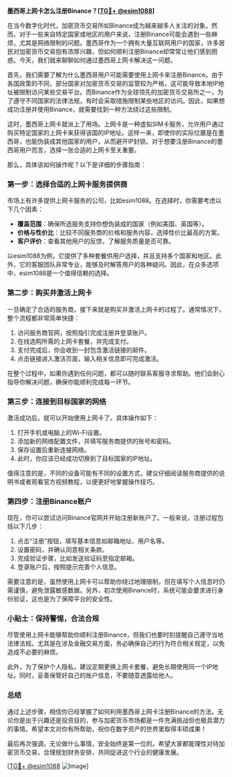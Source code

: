 **墨西哥上网卡怎么注册Binance？[[TG💪+ @esim1088](https://t.me/s/esim1088)]**

在当今数字化时代，加密货币交易所如Binance成为越来越多人关注的对象。然而，对于一些来自特定国家或地区的用户来说，注册Binance可能会遇到一些麻烦，尤其是网络限制的问题。墨西哥作为一个拥有大量互联网用户的国家，许多居民对加密货币交易抱有浓厚兴趣，但如何顺利注册Binance却常常让他们感到困惑。今天，我们就来聊聊如何通过墨西哥上网卡解决这一问题。

首先，我们需要了解为什么墨西哥用户可能需要使用上网卡来注册Binance。由于各国政策的不同，部分国家对加密货币交易的监管较为严格，这可能导致本地IP地址被限制访问某些交易平台。而Binance作为全球领先的加密货币交易所之一，为了遵守不同国家的法律法规，有时会采取措施限制某些地区的访问。因此，如果想成功注册并使用Binance，就需要找到一种方法绕过这些限制。

这时，墨西哥上网卡就派上了用场。上网卡是一种虚拟SIM卡服务，允许用户通过购买特定国家的上网卡来获得该国的IP地址。这样一来，即使你的实际位置是在墨西哥，也能伪装成其他国家的用户，从而避开IP封锁。对于想要注册Binance的墨西哥用户而言，选择一张合适的上网卡至关重要。

那么，具体该如何操作呢？以下是详细的步骤指南：

### 第一步：选择合适的上网卡服务提供商

市场上有许多提供上网卡服务的公司，比如esim1088。在选择时，你需要考虑以下几个因素：
- **覆盖范围**：确保所选服务支持你想伪装成的国家（例如美国、英国等）。
- **价格与性价比**：比较不同服务商的价格和服务内容，选择性价比最高的方案。
- **客户评价**：查看其他用户的反馈，了解服务质量是否可靠。

以esim1088为例，它提供了多种套餐供用户选择，并且支持多个国家和地区。此外，它的客服团队非常专业，能够及时解答用户的各种疑问。因此，在众多选项中，esim1088是一个值得信赖的选择。

### 第二步：购买并激活上网卡

一旦确定了合适的服务商，接下来就是购买并激活上网卡的过程了。通常情况下，整个流程都非常简单快捷：
1. 访问服务商官网，按照指引完成注册并登录账户。
2. 在线选购所需的上网卡套餐，并完成支付。
3. 支付完成后，你会收到一封包含激活链接的邮件。
4. 点击链接进入激活页面，输入相关信息即可完成激活。

在整个过程中，如果你遇到任何问题，都可以随时联系客服寻求帮助。他们会耐心指导你解决问题，确保你能顺利完成每一环节。

### 第三步：连接到目标国家的网络

激活成功后，就可以开始使用上网卡了。具体操作如下：
1. 打开手机或电脑上的Wi-Fi设置。
2. 添加新的网络配置文件，并填写服务商提供的账号和密码。
3. 保存设置后重新连接网络。
4. 此时，你应该已经成功切换到了目标国家的IP地址。

值得注意的是，不同的设备可能有不同的设置方式，建议仔细阅读服务商提供的说明书或者观看官方视频教程，以便更好地掌握操作技巧。

### 第四步：注册Binance账户

现在，你可以尝试访问Binance官网并开始注册新账户了。一般来说，注册过程包括以下几步：
1. 点击“注册”按钮，填写基本信息如邮箱地址、用户名等。
2. 设置密码，并确认同意相关条款。
3. 完成验证步骤，比如发送验证码至指定邮箱。
4. 登录账户后，按照提示完善个人信息。

需要注意的是，虽然使用上网卡可以帮助你绕过地理限制，但在填写个人信息时仍需谨慎，避免泄露敏感数据。另外，初次使用Binance时，系统可能会要求进行身份验证，这也是为了保障平台的安全性。

### 小贴士：保持警惕，合法合规

尽管使用上网卡能够帮助你顺利注册Binance，但我们也要时刻提醒自己遵守当地法律法规。尤其是在涉及金融交易方面，务必确保自己的行为符合相关规定，以免造成不必要的麻烦。

此外，为了保护个人隐私，建议定期更换上网卡套餐，避免长期使用同一个IP地址。同时，妥善保管好自己的账户信息，不要随意透露给他人。

### 总结

通过上述步骤，相信你已经掌握了如何利用墨西哥上网卡注册Binance的方法。无论你是出于兴趣还是投资目的，参与加密货币市场都是一件充满挑战但也极具潜力的事情。希望本文对你有所帮助，祝你在数字资产的世界里取得丰硕成果！

最后再次强调，无论做什么事情，安全始终是第一位的。希望大家都能理性对待加密货币交易，合理规划财务安排，共同促进这个行业的健康发展。

[[TG💪+ @esim1088](https://t.me/s/esim1088) ![Image](https://i.postimg.cc/4NQfJmqS/Snipaste-2025-05-13-00-14-12.png)]